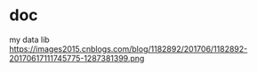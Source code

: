 # doc
my data lib
https://images2015.cnblogs.com/blog/1182892/201706/1182892-20170617111745775-1287381399.png
